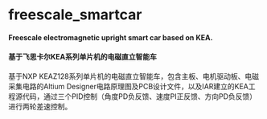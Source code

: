 # freescale_smartcar
#### Freescale electromagnetic upright smart car based on KEA.  
#### 基于飞思卡尔KEA系列单片机的电磁直立智能车
基于NXP KEAZ128系列单片机的电磁直立智能车，包含主板、电机驱动板、电磁采集电路的Altium Designer电路原理图及PCB设计文件，以及IAR建立的KEA工程源代码，通过三个PID控制（角度PD负反馈、速度PI正反馈、方向PD负反馈）进行两轮差速控制。

